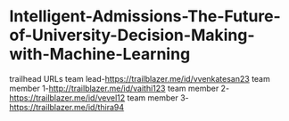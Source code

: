 # Intelligent-Admissions-The-Future-of-University-Decision-Making-with-Machine-Learning

trailhead URLs
team lead-https://trailblazer.me/id/vvenkatesan23
team member 1-http://trailblazer.me/id/vaithi123
team member 2-https://trailblazer.me/id/vevel12
team member 3-https://trailblazer.me/id/thira94
